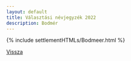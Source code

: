 ```yaml
---
layout: default
title: Választási névjegyzék 2022
description: Bodmér
---
```


{% include settlementHTMLs/Bodmeer.html %}

[Vissza](../)